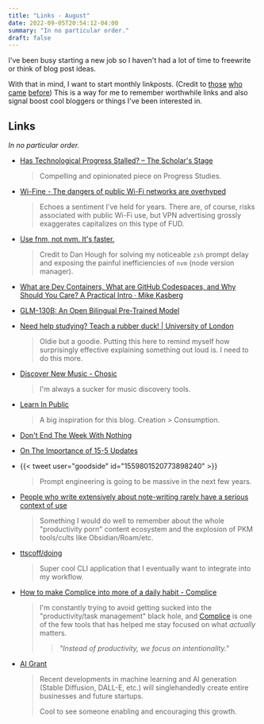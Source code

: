 ```yaml
---
title: "Links - August"
date: 2022-09-05T20:54:12-04:00
summary: "In no particular order."
draft: false
---
```

I've been busy starting a new job so I haven't had a lot of time to freewrite or think of blog post ideas.

With that in mind, I want to start monthly linkposts. (Credit to [those](https://astralcodexten.substack.com/p/links-for-june-1e7) [who](https://slimemoldtimemold.com/2022/08/30/links-for-august-2022/) [came](https://nintil.com/links-61) [before](https://guzey.com/links/#mar-2020)) This is a way for me to remember worthwhile links and also signal boost cool bloggers or things I've been interested in.

## Links
_In no particular order._

- [Has Technological Progress Stalled? – The Scholar's Stage](https://scholars-stage.org/has-technological-progress-stalled/)
    > Compelling and opinionated piece on Progress Studies.

- [Wi-Fine - The dangers of public Wi-Fi networks are overhyped](https://wifine.gitlab.io/)
    > Echoes a sentiment I've held for years.  There are, of course, risks associated with public Wi-Fi use, but VPN advertising grossly exaggerates capitalizes on this type of FUD.

- [Use fnm, not nvm. It's faster.](http://danhough.com/blog/nvm-slows-down/)
    > Credit to Dan Hough for solving my noticeable `zsh` prompt delay and exposing the painful inefficiencies of `nvm` (node version manager).

- [What are Dev Containers, What are GitHub Codespaces, and Why Should You Care? A Practical Intro · Mike Kasberg](https://www.mikekasberg.com/blog/2021/11/06/what-are-dev-containers.html)

- [GLM-130B: An Open Bilingual Pre-Trained Model](http://keg.cs.tsinghua.edu.cn/glm-130b/posts/glm-130b/)

- [Need help studying? Teach a rubber duck! | University of London](https://www.london.ac.uk/news-and-opinion/student-blog/need-help-studying-teach-a-rubber-duck)
    > Oldie but a goodie.  Putting this here to remind myself how surprisingly effective explaining something out loud is.  I need to do this more.

- [Discover New Music - Chosic](https://www.chosic.com/)
    > I'm always a sucker for music discovery tools.  

- [Learn In Public](https://www.swyx.io/learn-in-public/)
    > A big inspiration for this blog. Creation > Consumption.

- [Don't End The Week With Nothing](https://training.kalzumeus.com/newsletters/archive/do-not-end-the-week-with-nothing)

- [On The Importance of 15-5 Updates](https://www.swyx.io/the-importance-of-writing-weekly-updates/)

- {{< tweet user="goodside" id="1559801520773898240" >}}
    > Prompt engineering is going to be massive in the next few years.

- [People who write extensively about note-writing rarely have a serious context of use](https://notes.andymatuschak.org/zUMFE66dxeweppDvgbNAb5hukXzXQu8ErVNv)
    > Something I would do well to remember about the whole "productivity porn" content ecosystem and the explosion of PKM tools/cults like Obsidian/Roam/etc.

- [ttscoff/doing](https://github.com/ttscoff/doing/)
    > Super cool CLI application that I eventually want to integrate into my workflow.

- [How to make Complice into more of a daily habit - Complice](https://blog.complice.co/post/130922630757/how-to-get-yourself-to-use-complice-more)
    > I'm constantly trying to avoid getting sucked into the "productivity/task management" black hole, and [Complice](https://complice.co/) is one of the few tools that has helped me stay focused on what *actually* matters.
    >> _"Instead of productivity, we focus on intentionality."_

- [AI Grant](https://aigrant.org/)
    > Recent developments in machine learning and AI generation (Stable Diffusion, DALL-E, etc.) will singlehandedly create entire businesses and future startups.
    > 
    > Cool to see someone enabling and encouraging this growth.
